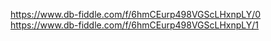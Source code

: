 https://www.db-fiddle.com/f/6hmCEurp498VGScLHxnpLY/0
https://www.db-fiddle.com/f/6hmCEurp498VGScLHxnpLY/1
